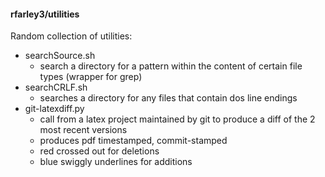 #### rfarley3/utilities

Random collection of utilities:
* searchSource.sh
    * search a directory for a pattern within the content of certain file types (wrapper for grep)
* searchCRLF.sh
    * searches a directory for any files that contain dos line endings
* git-latexdiff.py
    * call from a latex project maintained by git to produce a diff of the 2 most recent versions
    * produces pdf timestamped, commit-stamped
    * red crossed out for deletions
    * blue swiggly underlines for additions

